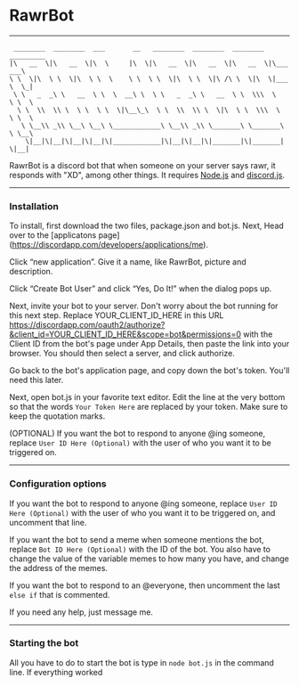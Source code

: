 # RawrBot
---
```
 ________  ________  ___       __   ________  ________  ________  _________   
|\   __  \|\   __  \|\  \     |\  \|\   __  \|\   __  \|\   __  \|\___   ___\ 
\ \  \|\  \ \  \|\  \ \  \    \ \  \ \  \|\  \ \  \|\ /\ \  \|\  \|___ \  \_| 
 \ \   _  _\ \   __  \ \  \  __\ \  \ \   _  _\ \   __  \ \  \\\  \   \ \  \  
  \ \  \\  \\ \  \ \  \ \  \|\__\_\  \ \  \\  \\ \  \|\  \ \  \\\  \   \ \  \ 
   \ \__\\ _\\ \__\ \__\ \____________\ \__\\ _\\ \_______\ \_______\   \ \__\
    \|__|\|__|\|__|\|__|\|____________|\|__|\|__|\|_______|\|_______|    \|__|
```                                                                          
                                                                              
                                                                              
RawrBot is a discord bot that when someone on your server says rawr, it responds with "XD", among other things. It requires [Node.js](https://nodejs.org/en/download/ "Node.js Download") and [discord.js](https://github.com/discordjs/discord.js "discord.js").
***
### Installation
To install, first download the two files, package.json and bot.js. Next, Head over to the [applicatons page] (https://discordapp.com/developers/applications/me).

Click “new application”. Give it a name, like RawrBot, picture and description.

Click “Create Bot User” and click “Yes, Do It!” when the dialog pops up.

Next, invite your bot to your server. Don't worry about the bot running for this next step. Replace YOUR_CLIENT_ID_HERE in this URL https://discordapp.com/oauth2/authorize?&client_id=YOUR_CLIENT_ID_HERE&scope=bot&permissions=0 with the Client ID from the bot's page under App Details, then paste the link into your browser. You should then select a server, and click authorize.

Go back to the bot's application page, and copy down the bot's token. You'll need this later.

Next, open bot.js in your favorite text editor.
Edit the line at the very bottom so that the words `Your Token Here` are replaced by your token. Make sure to keep the quotation marks.

(OPTIONAL) If you want the bot to respond to anyone @ing someone, replace `User ID Here (Optional)` with the user of who you want it to be triggered on.
***
### Configuration options
If you want the bot to respond to anyone @ing someone, replace `User ID Here (Optional)` with the user of who you want it to be triggered on, and uncomment that line.

If you want the bot to send a meme when someone mentions the bot, replace `Bot ID Here (Optional)` with the ID of the bot. You also have to change the value of the variable memes to how many you have, and change the address of the memes.

If you want the bot to respond to an @everyone, then uncomment the last `else if` that is commented.

If you need any help, just message me.
***
### Starting the bot
All you have to do to start the bot is type in `node bot.js` in the command line. If everything worked
